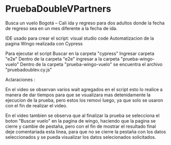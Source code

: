 # PruebaDoubleVPartners
Busca un vuelo Bogotá – Cali ida y regreso para dos adultos donde la fecha de regreso sea en un mes diferente a la fecha de ida.

IDE usado para crear el script: visual studio code
Automatizacion de la pagina Wingo realizada con Cypress

Para ejecutar el script 
Buscar en la carpeta "cypress" 
Ingresar carpeta "e2e" 
Dentro de la carpeta "e2e" ingresar a la carpeta "prueba-wingo-vuelo"
Dentro de la carpeta "prueba-wingo-vuelo" se encuentra el archivo "pruebadoublev.cy.js"

Aclaraciones :

En el video se observan varios wait agregados en el script esto lo realice a manera de dar tiempos para que se vsualizara mas detenidamente la ejecucion de la prueba, pero estos los removi luego, ya que solo se usaron con el fin de realizar el video.

En el video tambien se observa que al finalizar la prueba se selecciona el boton "Buscar vuelo" en la pagina de wingo, haciendo que la pagina se cierre y cambie de pestaña, pero con el fin de mostrar el resultado final deje comentariada esta linea, para que no se cierre la pestaña con los datos seleccionados y se pueda visualizar los datos selecionados solicitados. 






